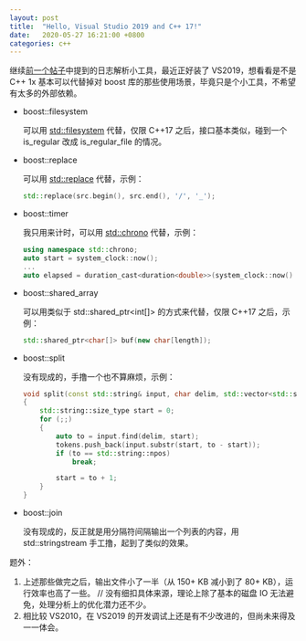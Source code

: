 ```yaml
---
layout: post
title:  "Hello, Visual Studio 2019 and C++ 17!"
date:   2020-05-27 16:21:00 +0800
categories: c++
---
```


继续[前一个帖子](https://yingang.github.io/c++/2020/05/22/strftime-and-tellg.html)中提到的日志解析小工具，最近正好装了 VS2019，想看看是不是 C++ 1x 基本可以代替掉对 boost 库的那些使用场景，毕竟只是个小工具，不希望有太多的外部依赖。

* boost::filesystem

  可以用 [std::filesystem](https://en.cppreference.com/w/cpp/header/filesystem) 代替，仅限 C++17 之后，接口基本类似，碰到一个 is_regular 改成 is_regular_file 的情况。

* boost::replace

  可以用 [std::replace](https://en.cppreference.com/w/cpp/algorithm/replace) 代替，示例：

  ~~~cpp
  std::replace(src.begin(), src.end(), '/', '_');
  ~~~

* boost::timer

  我只用来计时，可以用 [std::chrono](https://en.cppreference.com/w/cpp/chrono) 代替，示例：

  ~~~cpp
  using namespace std::chrono;
  auto start = system_clock::now();
  ...
  auto elapsed = duration_cast<duration<double>>(system_clock::now() - start).count();   // in seconds
  ~~~

* boost::shared_array

  可以用类似于 std::shared_ptr<int[]> 的方式来代替，仅限 C++17 之后，示例：

  ~~~cpp
  std::shared_ptr<char[]> buf(new char[length]);
  ~~~

* boost::split

  没有现成的，手撸一个也不算麻烦，示例：

  ~~~cpp
  void split(const std::string& input, char delim, std::vector<std::string>& tokens)
  {
      std::string::size_type start = 0;
      for (;;)
      {
          auto to = input.find(delim, start);
          tokens.push_back(input.substr(start, to - start));
          if (to == std::string::npos)
              break;

          start = to + 1;
      }
  }
  ~~~

* boost::join

  没有现成的，反正就是用分隔符间隔输出一个列表的内容，用 std::stringstream 手工撸，起到了类似的效果。

题外：
1. 上述那些做完之后，输出文件小了一半（从 150+ KB 减小到了 80+ KB），运行效率也高了一些。 // 没有细扣具体来源，理论上除了基本的磁盘 IO 无法避免，处理分析上的优化潜力还不少。
1. 相比较 VS2010，在 VS2019 的开发调试上还是有不少改进的，但尚未来得及一一体会。

<script src="https://utteranc.es/client.js"
        repo="yingang/yingang.github.io"
        issue-term="pathname"
        label="Comment"
        theme="github-light"
        crossorigin="anonymous"
        async>
</script>